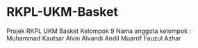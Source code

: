 # RKPL-UKM-Basket
Projek RKPL UKM Basket Kelompok 9
Nama anggota kelompok :
Muhammad Kautsar
Alvin Alvandi
Andil Muarrif
Fauzul Azhar
